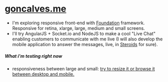 <h1><a href="http://goncalves.me/">goncalves.me</a></h1>

<ul>
	<li>I'm exploring responsive front-end with <a href="http://foundation.zurb.com/">Foundation</a> framework. Responsive for retina, xlarge, large, medium and small screens. </li>
	<li>I'll try AngularJS + Socket.io and NodeJS to make a cool "Live Chat" enabling customers to communicate with me live (I will also develop the mobile application to answer the messages, live, in <a href="http://www.appgyver.com/steroids">Steroids</a> for sure).</li>
</ul>

<h5>What i'm testing right now</h5>
<ul>
	<li>responsiveness between large and small:  <a href="http://goncalves.me">try to resize it or browse it between desktop and mobile.</a></li>
</ul>